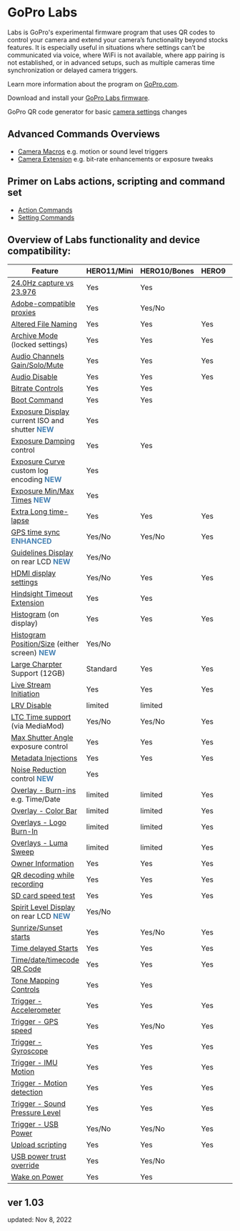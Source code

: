 # GoPro Labs

Labs is GoPro's experimental firmware program that uses QR codes to control your camera and extend your camera’s functionality beyond stocks features. It is especially useful in situations where settings can’t be communicated via voice, where WiFi is not available, where app pairing is not established, or in advanced setups, such as multiple cameras time synchronization or delayed camera triggers.

Learn more information about the program on [GoPro.com](http://www.gopro.com/labs).

Download and install your [GoPro Labs firmware](https://community.gopro.com/s/article/GoPro-Labs).

GoPro QR code generator for basic [camera settings](https://gopro.github.io/labs/control/custom) changes

## Advanced Commands Overviews

- [Camera Macros](https://gopro.github.io/labs/control) e.g. motion or sound level triggers
- [Camera Extension](https://gopro.github.io/labs/control/extensions) e.g. bit-rate enhancements or exposure tweaks

## Primer on Labs actions, scripting and command set

- [Action Commands](https://gopro.github.io/labs/control/actions)
- [Setting Commands](https://gopro.github.io/labs/control/settings)

## Overview of Labs functionality and device compatibility: 

| Feature                                                                            | HERO11/Mini | HERO10/Bones | HERO9 | HERO8 | HERO7 | MAX |
|------------------------------------------------------------------------------------|-------------|--------------|-------|-------|-------|-----|
| [24.0Hz capture vs 23.976](https://gopro.github.io/labs/control/extensions)                 | Yes     | Yes     |       |       |       |     |
| [Adobe-compatible proxies](https://gopro.github.io/labs/control/proxies)                    | Yes     | Yes/No  |       |       |       |     |
| [Altered File Naming](https://gopro.github.io/labs/control/basename)                        | Yes     | Yes     | Yes   | Yes   | Yes   | Yes |
| [Archive Mode](https://gopro.github.io/labs/control/archive) (locked settings)              | Yes     | Yes     | Yes   | Yes   | Yes   | Yes |
| [Audio Channels Gain/Solo/Mute](https://gopro.github.io/labs/control/extensions)            | Yes     | Yes     | Yes   |       |       |     |
| [Audio Disable](https://gopro.github.io/labs/control/extensions)                            | Yes     | Yes     | Yes   |       |       |     |
| [Bitrate Controls](https://gopro.github.io/labs/control/extensions)                         | Yes     | Yes     |       |       |       |     |
| [Boot Command](https://gopro.github.io/labs/control/extensions)                             | Yes     | Yes     |       | Yes   |       |     |
| [Exposure Display](https://gopro.github.io/labs/control/extensions) current ISO and shutter <span style="color:steelblue">**NEW**</span> | Yes     |         |       |       |       |     |
| [Exposure Damping](https://gopro.github.io/labs/control/extensions) control                 | Yes     | Yes     |       |       |       |     |
| [Exposure Curve](https://gopro.github.io/labs/control/extensions) custom log encoding <span style="color:steelblue">**NEW**</span>      | Yes     |         |       |       |       |     |
| [Exposure Min/Max Times](https://gopro.github.io/labs/control/extensions)  <span style="color:steelblue">**NEW**</span>      | Yes     |         |       |       |       |     |
| [Extra Long time-lapse](https://gopro.github.io/labs/control/longtimelapse)                 | Yes     | Yes     | Yes   | Yes   | Yes   | Yes |
| [GPS time sync](https://gopro.github.io/labs/control/gpssync) <span style="color:steelblue">**ENHANCED**</span>                               | Yes/No  | Yes/No  | Yes   |       |       |     |
| [Guidelines Display](https://gopro.github.io/labs/control/extensions) on rear LCD <span style="color:steelblue">**NEW**</span>          | Yes/No  |         |       |       |       |     |
| [HDMI display settings](https://gopro.github.io/labs/control/extensions)                    | Yes/No  | Yes     | Yes   |       |       |     |
| [Hindsight Timeout Extension](https://gopro.github.io/labs/control/extensions)              | Yes     | Yes     |       |       |       |     |
| [Histogram](https://gopro.github.io/labs/control/extensions) (on display)                   | Yes     | Yes     | Yes   | Yes   |       |     |
| [Histogram Position/Size](https://gopro.github.io/labs/control/extensions) (either screen) <span style="color:steelblue">**NEW**</span> | Yes/No  |         |       |       |       |     |
| [Large Charpter](https://gopro.github.io/labs/control/chapters) Support (12GB)              | Standard| Yes     | Yes   | Yes   |       | Yes |
| [Live Stream Initiation](https://gopro.github.io/labs/control/rtmp)                         | Yes     | Yes     | Yes   | Yes   |       |     |
| [LRV Disable](https://gopro.github.io/labs/control/extensions)                              | limited | limited |       |       |       |     |
| [LTC Time support](https://gopro.github.io/labs/control/ltc) (via MediaMod)                 | Yes/No  | Yes/No  | Yes   |       |       |     |
| [Max Shutter Angle](https://gopro.github.io/labs/control/maxshut) exposure control          | Yes     | Yes     | Yes   | Yes   | Yes   | Yes |
| [Metadata Injections](https://gopro.github.io/labs/control/extensions)                      | Yes     | Yes     | Yes   | Yes   | Yes   | Yes |
| [Noise Reduction](https://gopro.github.io/labs/control/extensions) control <span style="color:steelblue">**NEW**</span>                 | Yes     |         |       |       |       |     |
| [Overlay - Burn-ins](https://gopro.github.io/labs/control/overlays) e.g. Time/Date          | limited | limited | Yes   | Yes   |       |     |
| [Overlay - Color Bar](https://gopro.github.io/labs/control/extensions)                      | limited | limited | Yes   | Yes   |       |     |
| [Overlays - Logo Burn-In](https://gopro.github.io/labs/control/logo)                        | limited | limited | Yes   |       |       |     |
| [Overlays - Luma Sweep](https://gopro.github.io/labs/control/extensions)                    | limited | limited | Yes   | Yes   |       |     |
| [Owner Information](https://gopro.github.io/labs/control/owner)                             | Yes     | Yes     | Yes   | Yes   | Yes   | Yes |
| [QR decoding while recording](https://gopro.github.io/labs/control/extensions)              | Yes     | Yes     | Yes   | Yes   | Yes   | Yes |
| [SD card speed test](https://gopro.github.io/labs/control/extensions)                       | Yes     | Yes     | Yes   | Yes   |       |     |
| [Spirit Level Display](https://gopro.github.io/labs/control/extensions) on rear LCD <span style="color:steelblue">**NEW**</span>        | Yes/No  |         |       |       |       |     |
| [Sunrize/Sunset starts](https://gopro.github.io/labs/control/solartimelapse)                | Yes     | Yes/No  | Yes   | Yes   | Yes   | Yes |
| [Time delayed Starts](https://gopro.github.io/labs/control/custom)                          | Yes     | Yes     | Yes   | Yes   | Yes   | Yes |
| [Time/date/timecode QR Code](https://gopro.github.io/labs/control/precisiontime)            | Yes     | Yes     | Yes   | Yes   | Yes   | Yes |
| [Tone Mapping Controls](https://gopro.github.io/labs/control/extensions)                    | Yes     | Yes     |       |       |       |     |
| [Trigger - Accelerometer](https://gopro.github.io/labs/control/imutrigger)                  | Yes     | Yes     | Yes   | Yes   | Yes   | Yes |
| [Trigger - GPS speed](https://gopro.github.io/labs/control/speedtrigger)                    | Yes     | Yes/No  | Yes   | Yes   | Yes   | Yes |
| [Trigger - Gyroscope](https://gopro.github.io/labs/control/imutrigger)                      | Yes     | Yes     | Yes   | Yes   | Yes   | Yes |
| [Trigger - IMU Motion](https://gopro.github.io/labs/control/imutrigger)                     | Yes     | Yes     | Yes   | Yes   | Yes   | Yes |
| [Trigger - Motion detection](https://gopro.github.io/labs/control/motion)                   | Yes     | Yes     | Yes   | Yes   | Yes   | Yes |
| [Trigger - Sound Pressure Level](https://gopro.github.io/labs/control/spltrigger)           | Yes     | Yes     | Yes   |       |       |     |
| [Trigger - USB Power](https://gopro.github.io/labs/control/usb)                             | Yes/No  | Yes/No  | Yes   | Yes   |       | Yes |
| [Upload scripting](https://gopro.github.io/labs/control/dailytl)                            | Yes     | Yes     | Yes   |       |       |     |
| [USB power trust override](https://gopro.github.io/labs/control/extensions)                 | Yes     | Yes/No  |       |       |       |     |
| [Wake on Power](https://gopro.github.io/labs/control/extensions)                            | Yes     | Yes     |       | Yes   |       |     |

## ver 1.03
updated: Nov 8, 2022<br>
